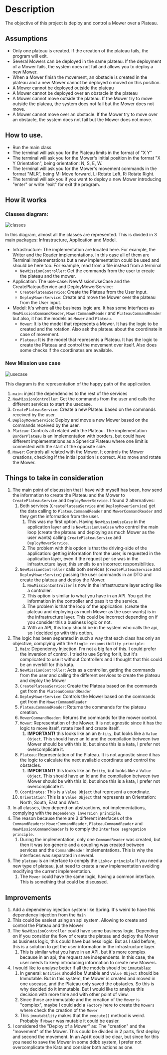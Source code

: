 # Description

The objective of this project is deploy and control a Mower over a Plateau.

## Assumptions
* Only one plateau is created. If the creation of the plateau fails, the program will exit.
* Several Mowers can be deployed in the same plateau. If the deployment of a Mower fails, the system does not fail and allows you to deploy a new Mower.
* When a Mower finish the movement, an obstacle is created in the plateau and a new Mower cannot be deployed o moved on this position.
* A Mower cannot be deployed outside the plateau
* A Mower cannot be deployed over an obstacle in the plateau
* A Mower cannot move outside the plateau. If the Mower try to move outside the plateau, the system does not fail but the Mower does not move.
* A Mower cannot move over an obstacle. If the Mower try to move over an obstacle, the system does not fail but the Mower does not move.


## How to use.
* Run the main class
* The terminal will ask you for the Plateau limits in the format of "X Y"
* The terminal will ask you for the Mower's initial position in the format "X Y Orientation", being orientation: N, S, E, W.
* The terminal will ask you for the Mower's movement commands in the format "MLR", being M: Move forward, L: Rotate Left, R: Rotate Right.
* The terminal will ask you if you want to deploy a new Mower introducing "enter" or write "exit" for exit the program.

## How it works

### Classes diagram:
![classes](https://i.imgur.com/kDqxkOK.png)

In this diagram, almost all the classes are represented. This is divided in 3 main packages: Infrastructure, Application and  Model.

* Infrastructure: The implementation are located here. For example, the Writer and the Reader implementations. In this case all of them are Terminal implementations but a new implementation could be used and should be here too. For example, read from a file instead from a terminal
  * `NewMissionController`: Get the commands from the user to create the plateau and the mower.
* Application: The use-case: NewMissionUseCase and the CreatePlateauService and DeployMowerService:
  * `CreatePlateauService`: Create the Plateau from the User input.
  * `DeployMowerService`: Create and move the Mower over the plateau from the User input. 
* Model: It's where all the business logic are. It has some Interfaces as `NewMissionCommandReader`, `MowerCommandReader` and `PlateauCommandReader` but also, it has the models as `Mower` and `Plateau`.
  * `Mower`: It is the model that represents a Mower. It has the logic to be created and the rotation. Also ask the plateau about the coordinate in case of movement.
  * `Plateau`: It is the model that represents a Plateau. It has the logic to create the Plateau and control the movement over itself. Also does some checks if the coordinates are available.

### New Mission use case
![usecase](https://i.imgur.com/XkpMOqi.png)

This diagram is the representation of the happy path of the application.

1. `main`: inject the dependencies to the rest of the services
2. `NewMissionController`: Get the commands from the user and calls the different services to start the usecase.
3. `CreatePlateauService`: Create a new Plateau based on the commands received by the user.
4. `DeployMowerService`: Deploy and move a new Mower based on the commands received by the user.
5. `Plateau`: Controls all related with the Plateau. The implementation `BorderPlateau` is an implementation with borders, but could have different implementations as a SphericalPlateau where one limit is connected with the start of the opposite side.
6. `Mower`: Controls all related with the Mower. It controls the Mower creations, checking if the initial position is correct. Also move and rotate the Mower.


## Things to take in consideration

1. The main point of discussion that I have with myself has been, how send the information to create the Plateau and the Mower to `CreatePlateauService` and `DeployMowerService`. I found 2 alternatives:
   1. Both services (`CreatePlateauService` and `DeployMowerService`) get the data calling to `PlateauCommandReader` and `MowerCommandReader` and they get the information from the user.
      1. This was my first option. Having `NewMissionUseCase` in the application layer and is `NewMissionUseCase` who control the main loop (create the plateau and deploying as much Mower as the user wants) calling `CreatePlateauService` and `DeployMowerService`.
      2. The problem with this option is that the driving-side of the application: getting information from the user, is requested in the application layer, even if the request per se was in the infrastructure layer, this smells to an incorrect responsibilities.
   2. `NewMissionController` calls both services (`CreatePlateauService` and `DeployMowerService`) passing the user commands in an DTO and create the plateau and deploy the Mower.
      1. `NewMissionController` is now in the infrastructure layer acting like a controller.
      2. This option is similar to what you have in an API. You get the information in the controller and pass it to the service.
      3. The problem is that the loop of the application: (create the plateau and deploying as much Mower as the user wants) is in the infrastructure layer. This could be incorrect depending on if you consider this a business logic or not.
      4. With an API, this loop should be in the system who calls the api, so I decided go with this option.
2. The logic has been separated in such a way that each class has only an objective, complying with the `Single responsibility principle`:
   1. `Main`: Dependency Injection. I'm not a big fan of this. I could prefer the inversion of control. I tried to use Spring for it, but it's complicated to use it without Controllers and I thought that this could be an overkill for this kata.
   2. `NewMissionController`: Acts as a controller, getting the commands from the user and calling the different services to create the plateau and deploy the Mower 
   3. `CreatePlateauService`: Create the Plateau based on the commands get from the `PlateauCommandReader`
   4. `DeployMowerService`: Controls the Mower based on the commands get from the `MowerCommandReader`
   5. `PlateauCommandReader`: Returns the commands for the plateau creation.
   6. `MowerCommandReader`: Returns the commands for the mower control.
   7. `Mower`: Representation of the Mower. It is not agnostic since it has the logic to move itself, rotate itself and create itself.
      1. **IMPORTANT!** this looks like an an `Entity`, but looks like a `Value Object`. This should have an Id and the compilation between two Mower should be with this id, but since this is a kata, I prefer not overcomplicate it. 
   8. `Plateau`: Representation of the Plateau. It is not agnostic since it has the logic to calculate the next available coordinate and control the obstacles.
      1. **IMPORTANT!** this looks like an `Entity`, but looks like a `Value Object`. This should have an Id and the compilation between two Mower should be with this id, but since this is a kata, I prefer not overcomplicate it.
   9. `Coordinates`: This is a `Value Object` that represent a coordinate.
   10. `Orientation`: This is a `Value Object` that represents an Orientation: North, South, East and West.
3. In all classes, they depend on abstractions, not implementations, complying with the `Dependency inversion principle`.
4. The reason because there are 3 different interfaces of the `CommandReaders`: `MowerCommandReader`, `PlateauCommandReader` and `NewMissionCommandReader` is to comply the `Interface segregation principle`.
   1. During the implementation, only one `CommandReader` was created, but then it was too generic and a coupling was created between services and the `CommandReader` implementations. This is why the interfaces was separated in several.
5. The `plateau` is an interface to comply the `Liskov principle` If you need a new type of plateau, just need to create a new implementation avoiding modifying the current implementation.
   1. The `Mower` could have the same logic, having a common interface. This is something that could be discussed.

## Improvements

1. Add a dependency injection system like Spring. It's weird to have this dependency injection from the `Main`
2. This could be easiest using an api system. Allowing to create and control the Plateau and the Mower
3. The `NewMissionController` could have some business logic. Depending on if you consider the flow of create the plateau and deploy the Mower as business logic, this could have business logic. But as I said before, this is a solution to get the user information in the infrastructure layer.
   1. This is similar what you have in an API, but it's more complex because in an api, the request are independents. In this case, the user needs to keep introducing information to create new Mowers.
4. I would like to analyse better if all the models should be `immutables`:
   1. In general: `Entities` should be Mutable and `Value Object` should be Immutable. But in this system, the Mower is created and moved in one usecase, and the Plateau only saved the obstacles. So this is why decided do it immutable. But I would like to analyse this decision with more time and with other point of view.
   2. Since those are immutable and the creation of the `Mower` is "complex", maybe I could add a `Factory` here to create the `Mowers` where check the creation of the `Mower`
   3. This `immutability` makes that the `execute()` method is weird. Probably if `Mower` was mutable it could be easier.
5. I considered the "Deploy of a Mower" as: The "creation" and the "movement" of the Mower. This could be divided in 2 parts, first deploy and second the movement. In an Api it could be clear, but since for this you need to save the Mower in some ddbb system, I prefer not overcomplicate the Kata and consider both actions as one.